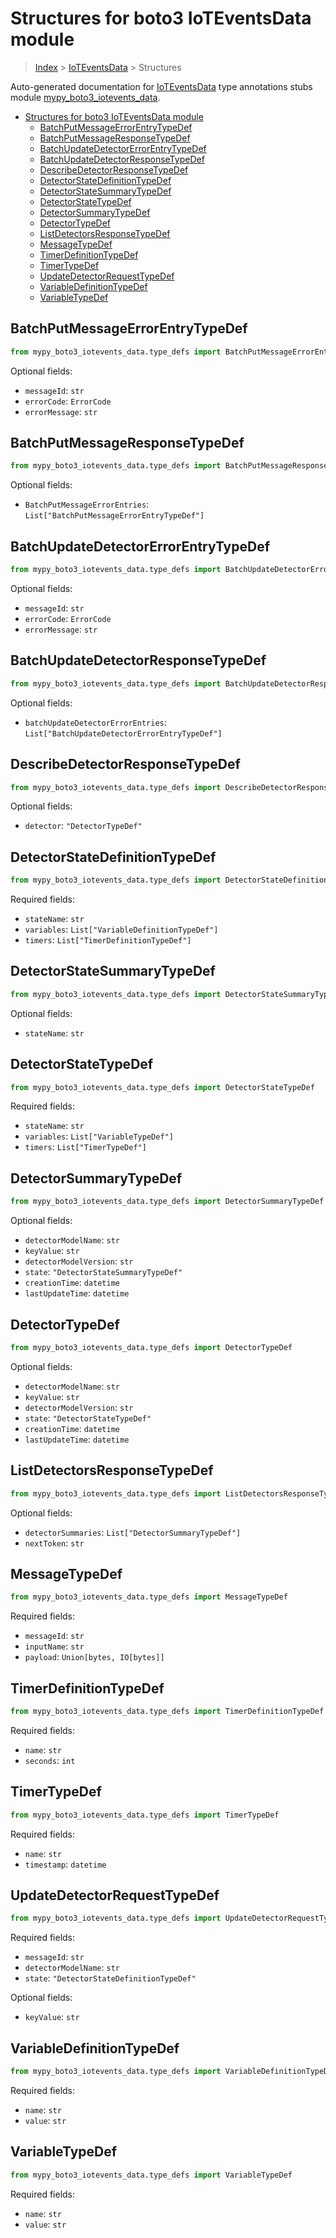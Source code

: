 # Structures for boto3 IoTEventsData module

> [Index](../README.md) > [IoTEventsData](./README.md) > Structures

Auto-generated documentation for [IoTEventsData](https://boto3.amazonaws.com/v1/documentation/api/latest/reference/services/iotevents-data.html#IoTEventsData)
type annotations stubs module [mypy_boto3_iotevents_data](https://pypi.org/project/mypy-boto3-iotevents-data/).

- [Structures for boto3 IoTEventsData module](#structures-for-boto3-ioteventsdata-module)
  - [BatchPutMessageErrorEntryTypeDef](#batchputmessageerrorentrytypedef)
  - [BatchPutMessageResponseTypeDef](#batchputmessageresponsetypedef)
  - [BatchUpdateDetectorErrorEntryTypeDef](#batchupdatedetectorerrorentrytypedef)
  - [BatchUpdateDetectorResponseTypeDef](#batchupdatedetectorresponsetypedef)
  - [DescribeDetectorResponseTypeDef](#describedetectorresponsetypedef)
  - [DetectorStateDefinitionTypeDef](#detectorstatedefinitiontypedef)
  - [DetectorStateSummaryTypeDef](#detectorstatesummarytypedef)
  - [DetectorStateTypeDef](#detectorstatetypedef)
  - [DetectorSummaryTypeDef](#detectorsummarytypedef)
  - [DetectorTypeDef](#detectortypedef)
  - [ListDetectorsResponseTypeDef](#listdetectorsresponsetypedef)
  - [MessageTypeDef](#messagetypedef)
  - [TimerDefinitionTypeDef](#timerdefinitiontypedef)
  - [TimerTypeDef](#timertypedef)
  - [UpdateDetectorRequestTypeDef](#updatedetectorrequesttypedef)
  - [VariableDefinitionTypeDef](#variabledefinitiontypedef)
  - [VariableTypeDef](#variabletypedef)

## BatchPutMessageErrorEntryTypeDef

```python
from mypy_boto3_iotevents_data.type_defs import BatchPutMessageErrorEntryTypeDef
```




Optional fields:
- `messageId`: `str`
- `errorCode`: `ErrorCode`
- `errorMessage`: `str`


## BatchPutMessageResponseTypeDef

```python
from mypy_boto3_iotevents_data.type_defs import BatchPutMessageResponseTypeDef
```




Optional fields:
- `BatchPutMessageErrorEntries`: `List["BatchPutMessageErrorEntryTypeDef"]`


## BatchUpdateDetectorErrorEntryTypeDef

```python
from mypy_boto3_iotevents_data.type_defs import BatchUpdateDetectorErrorEntryTypeDef
```




Optional fields:
- `messageId`: `str`
- `errorCode`: `ErrorCode`
- `errorMessage`: `str`


## BatchUpdateDetectorResponseTypeDef

```python
from mypy_boto3_iotevents_data.type_defs import BatchUpdateDetectorResponseTypeDef
```




Optional fields:
- `batchUpdateDetectorErrorEntries`: `List["BatchUpdateDetectorErrorEntryTypeDef"]`


## DescribeDetectorResponseTypeDef

```python
from mypy_boto3_iotevents_data.type_defs import DescribeDetectorResponseTypeDef
```




Optional fields:
- `detector`: `"DetectorTypeDef"`


## DetectorStateDefinitionTypeDef

```python
from mypy_boto3_iotevents_data.type_defs import DetectorStateDefinitionTypeDef
```


Required fields:
- `stateName`: `str`
- `variables`: `List["VariableDefinitionTypeDef"]`
- `timers`: `List["TimerDefinitionTypeDef"]`




## DetectorStateSummaryTypeDef

```python
from mypy_boto3_iotevents_data.type_defs import DetectorStateSummaryTypeDef
```




Optional fields:
- `stateName`: `str`


## DetectorStateTypeDef

```python
from mypy_boto3_iotevents_data.type_defs import DetectorStateTypeDef
```


Required fields:
- `stateName`: `str`
- `variables`: `List["VariableTypeDef"]`
- `timers`: `List["TimerTypeDef"]`




## DetectorSummaryTypeDef

```python
from mypy_boto3_iotevents_data.type_defs import DetectorSummaryTypeDef
```




Optional fields:
- `detectorModelName`: `str`
- `keyValue`: `str`
- `detectorModelVersion`: `str`
- `state`: `"DetectorStateSummaryTypeDef"`
- `creationTime`: `datetime`
- `lastUpdateTime`: `datetime`


## DetectorTypeDef

```python
from mypy_boto3_iotevents_data.type_defs import DetectorTypeDef
```




Optional fields:
- `detectorModelName`: `str`
- `keyValue`: `str`
- `detectorModelVersion`: `str`
- `state`: `"DetectorStateTypeDef"`
- `creationTime`: `datetime`
- `lastUpdateTime`: `datetime`


## ListDetectorsResponseTypeDef

```python
from mypy_boto3_iotevents_data.type_defs import ListDetectorsResponseTypeDef
```




Optional fields:
- `detectorSummaries`: `List["DetectorSummaryTypeDef"]`
- `nextToken`: `str`


## MessageTypeDef

```python
from mypy_boto3_iotevents_data.type_defs import MessageTypeDef
```


Required fields:
- `messageId`: `str`
- `inputName`: `str`
- `payload`: `Union[bytes, IO[bytes]]`




## TimerDefinitionTypeDef

```python
from mypy_boto3_iotevents_data.type_defs import TimerDefinitionTypeDef
```


Required fields:
- `name`: `str`
- `seconds`: `int`




## TimerTypeDef

```python
from mypy_boto3_iotevents_data.type_defs import TimerTypeDef
```


Required fields:
- `name`: `str`
- `timestamp`: `datetime`




## UpdateDetectorRequestTypeDef

```python
from mypy_boto3_iotevents_data.type_defs import UpdateDetectorRequestTypeDef
```


Required fields:
- `messageId`: `str`
- `detectorModelName`: `str`
- `state`: `"DetectorStateDefinitionTypeDef"`



Optional fields:
- `keyValue`: `str`


## VariableDefinitionTypeDef

```python
from mypy_boto3_iotevents_data.type_defs import VariableDefinitionTypeDef
```


Required fields:
- `name`: `str`
- `value`: `str`




## VariableTypeDef

```python
from mypy_boto3_iotevents_data.type_defs import VariableTypeDef
```


Required fields:
- `name`: `str`
- `value`: `str`



